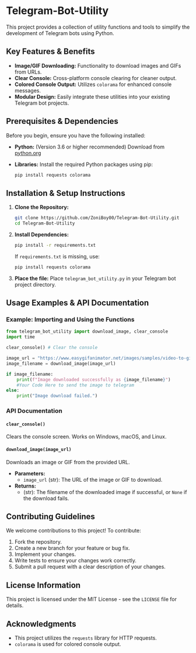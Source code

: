 # Telegram-Bot-Utility

This project provides a collection of utility functions and tools to simplify the development of Telegram bots using Python.

## Key Features & Benefits

*   **Image/GIF Downloading:** Functionality to download images and GIFs from URLs.
*   **Clear Console:** Cross-platform console clearing for cleaner output.
*   **Colored Console Output:** Utilizes `colorama` for enhanced console messages.
*   **Modular Design:**  Easily integrate these utilities into your existing Telegram bot projects.

## Prerequisites & Dependencies

Before you begin, ensure you have the following installed:

*   **Python:** (Version 3.6 or higher recommended)  Download from [python.org](https://www.python.org/downloads/)
*   **Libraries:**  Install the required Python packages using pip:

    ```bash
    pip install requests colorama
    ```

## Installation & Setup Instructions

1.  **Clone the Repository:**

    ```bash
    git clone https://github.com/ZoniBoy00/Telegram-Bot-Utility.git
    cd Telegram-Bot-Utility
    ```

2.  **Install Dependencies:**

    ```bash
    pip install -r requirements.txt
    ```
    If `requirements.txt` is missing, use:
    ```bash
    pip install requests colorama
    ```

3.  **Place the file:** Place `telegram_bot_utility.py` in your Telegram bot project directory.

## Usage Examples & API Documentation

### Example: Importing and Using the Functions

```python
from telegram_bot_utility import download_image, clear_console
import time

clear_console() # Clear the console

image_url = "https://www.easygifanimator.net/images/samples/video-to-gif-sample.gif" #Example GIF
image_filename = download_image(image_url)

if image_filename:
    print(f"Image downloaded successfully as {image_filename}")
    #Your Code Here to send the image to telegram
else:
    print("Image download failed.")
```

### API Documentation

#### `clear_console()`

Clears the console screen.  Works on Windows, macOS, and Linux.

#### `download_image(image_url)`

Downloads an image or GIF from the provided URL.

*   **Parameters:**
    *   `image_url` (str): The URL of the image or GIF to download.
*   **Returns:**
    *   (str): The filename of the downloaded image if successful, or `None` if the download fails.

## Contributing Guidelines

We welcome contributions to this project! To contribute:

1.  Fork the repository.
2.  Create a new branch for your feature or bug fix.
3.  Implement your changes.
4.  Write tests to ensure your changes work correctly.
5.  Submit a pull request with a clear description of your changes.

## License Information

This project is licensed under the MIT License - see the `LICENSE` file for details.

## Acknowledgments

*   This project utilizes the `requests` library for HTTP requests.
*   `colorama` is used for colored console output.
